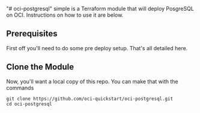 "# oci-postgresql" 
simple is a Terraform module that will deploy PosgreSQL on OCI. Instructions on how to use it are below.

## Prerequisites

First off you'll need to do some pre deploy setup. That's all detailed here.

## Clone the Module

Now, you'll want a local copy of this repo. You can make that with the commands

```
git clone https://github.com/oci-quickstart/oci-postgresql.git
cd oci-postgresql
```
